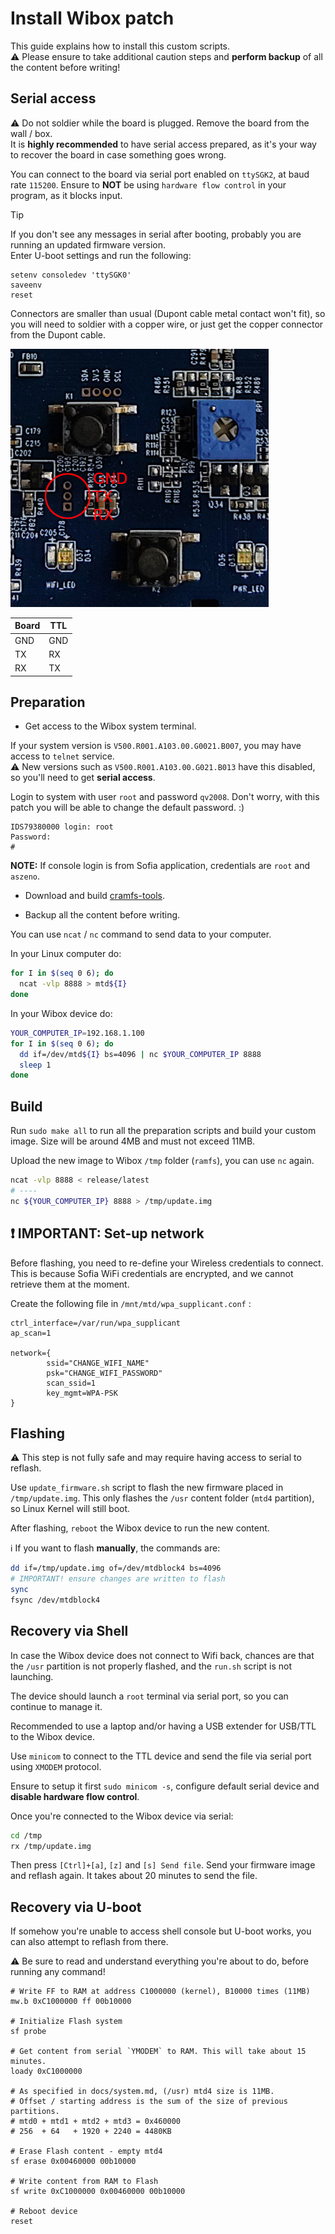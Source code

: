 # Install Wibox patch

This guide explains how to install this custom scripts.  
:warning: Please ensure to take additional caution steps and **perform backup** of all the content before writing!

## Serial access

:warning: Do not soldier while the board is plugged. Remove the board from the wall / box.  
It is **highly recommended** to have serial access prepared, as it's your way to recover the board in case something goes wrong.

You can connect to the board via serial port enabled on `ttySGK2`, at baud rate `115200`.
Ensure to **NOT** be using `hardware flow control` in your program, as it blocks input.  

> [!TIP]
> If you don't see any messages in serial after booting, probably you are running an updated firmware version.  
> Enter U-boot settings and run the following:

```shell
setenv consoledev 'ttySGK0'
saveenv
reset
```

Connectors are smaller than usual (Dupont cable metal contact won't fit),
so you will need to soldier with a copper wire, or just get the copper connector from the Dupont cable.

![](./docs/img/serial.jpg)

|Board|TTL|
|-----|---|
|GND  |GND|
|TX   |RX |
|RX   |TX |

## Preparation

- Get access to the Wibox system terminal.  

If your system version is `V500.R001.A103.00.G0021.B007`, you may have access to `telnet` service.  
:warning: New versions such as `V500.R001.A103.00.G021.B013` have this disabled, so you'll need to get **serial access**.

Login to system with user `root` and password `qv2008`.
Don't worry, with this patch you will be able to change the default password. :)

```
IDS79380000 login: root
Password:
#
```

**NOTE:** If console login is from Sofia application, credentials are `root` and `aszeno`.

- Download and build [cramfs-tools](https://github.com/npitre/cramfs-tools).

- Backup all the content before writing.

You can use `ncat` / `nc` command to send data to your computer.

In your Linux computer do:

```sh
for I in $(seq 0 6); do
  ncat -vlp 8888 > mtd${I}
done
```

In your Wibox device do:

```sh
YOUR_COMPUTER_IP=192.168.1.100
for I in $(seq 0 6); do
  dd if=/dev/mtd${I} bs=4096 | nc $YOUR_COMPUTER_IP 8888
  sleep 1
done
```

## Build

Run `sudo make all` to run all the preparation scripts and build your custom image.
Size will be around 4MB and must not exceed 11MB.

Upload the new image to Wibox `/tmp` folder (`ramfs`), you can use `nc` again.

```sh
ncat -vlp 8888 < release/latest
# ----
nc ${YOUR_COMPUTER_IP} 8888 > /tmp/update.img
```

## :exclamation: IMPORTANT: Set-up network

Before flashing, you need to re-define your Wireless credentials to connect.
This is because Sofia WiFi credentials are encrypted, and we cannot retrieve them at the moment.

Create the following file in `/mnt/mtd/wpa_supplicant.conf` :

```
ctrl_interface=/var/run/wpa_supplicant
ap_scan=1

network={
        ssid="CHANGE_WIFI_NAME"
        psk="CHANGE_WIFI_PASSWORD"
        scan_ssid=1
        key_mgmt=WPA-PSK
}
```

## Flashing

:warning: This step is not fully safe and may require having access to serial to reflash.

Use `update_firmware.sh` script to flash the new firmware placed in `/tmp/update.img`.
This only flashes the `/usr` content folder (`mtd4` partition), so Linux Kernel
will still boot.

After flashing, `reboot` the Wibox device to run the new content.

ℹ️ If you want to flash **manually**, the commands are:

```sh
dd if=/tmp/update.img of=/dev/mtdblock4 bs=4096
# IMPORTANT! ensure changes are written to flash
sync
fsync /dev/mtdblock4
```

## Recovery via Shell

In case the Wibox device does not connect to Wifi back,
chances are that the `/usr` partition is not properly flashed,
and the `run.sh` script is not launching.

The device should launch a `root` terminal via serial port,
so you can continue to manage it.

Recommended to use a laptop and/or having a USB extender
for USB/TTL to the Wibox device.

Use `minicom` to connect to the TTL device and send the file
via serial port using `XMODEM` protocol.

Ensure to setup it first `sudo minicom -s`,
configure default serial device and **disable hardware flow control**.

Once you're connected to the Wibox device via serial:

```sh
cd /tmp
rx /tmp/update.img
```

Then press `[Ctrl]+[a]`, `[z]` and `[s] Send file`.
Send your firmware image and reflash again.
It takes about 20 minutes to send the file.

## Recovery via U-boot

If somehow you're unable to access shell console but U-boot works,
you can also attempt to reflash from there.

:warning: Be sure to read and understand everything you're about to do,
before running any command!

```shell
# Write FF to RAM at address C1000000 (kernel), B10000 times (11MB)
mw.b 0xC1000000 ff 00b10000

# Initialize Flash system
sf probe

# Get content from serial `YMODEM` to RAM. This will take about 15 minutes.
loady 0xC1000000

# As specified in docs/system.md, (/usr) mtd4 size is 11MB.
# Offset / starting address is the sum of the size of previous partitions.
# mtd0 + mtd1 + mtd2 + mtd3 = 0x460000
# 256  + 64   + 1920 + 2240 = 4480KB

# Erase Flash content - empty mtd4
sf erase 0x00460000 00b10000

# Write content from RAM to Flash
sf write 0xC1000000 0x00460000 00b10000

# Reboot device
reset
```
